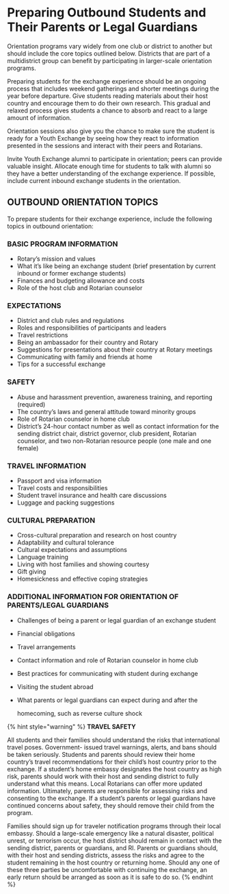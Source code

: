 # Preparing Outbound Students and Their Parents or Legal Guardians

Orientation programs vary widely from one club or district to another but should include the core topics outlined below. Districts that are part of a multidistrict group can benefit by participating in larger-scale orientation programs.

Preparing students for the exchange experience should be an ongoing process that includes weekend gatherings and shorter meetings during the year before departure. Give students reading materials about their host country and encourage them to do their own research. This gradual and relaxed process gives students a chance to absorb and react to a large amount of information.

Orientation sessions also give you the chance to make sure the student is ready for a Youth Exchange by seeing how they react to information presented in the sessions and interact with their peers and Rotarians.

Invite Youth Exchange alumni to participate in orientation; peers can provide valuable insight. Allocate enough time for students to talk with alumni so they have a better understanding of the exchange experience. If possible, include current inbound exchange students in the orientation.

## OUTBOUND ORIENTATION TOPICS

To prepare students for their exchange experience, include the following topics in outbound orientation:

### BASIC PROGRAM INFORMATION

* Rotary’s mission and values
* What it’s like being an exchange student \(brief presentation by current inbound or former exchange students\)
* Finances and budgeting allowance and costs
* Role of the host club and Rotarian counselor

### EXPECTATIONS

* District and club rules and regulations
* Roles and responsibilities of participants and leaders
* Travel restrictions
* Being an ambassador for their country and Rotary
* Suggestions for presentations about their country at Rotary meetings
* Communicating with family and friends at home
* Tips for a successful exchange

### SAFETY

* Abuse and harassment prevention, awareness training, and reporting \(required\)
* The country’s laws and general attitude toward minority groups
* Role of Rotarian counselor in home club
* District’s 24-hour contact number as well as contact information for the sending district chair, district governor, club president, Rotarian counselor, and two non-Rotarian resource people \(one male and one female\)

### TRAVEL INFORMATION

* Passport and visa information
* Travel costs and responsibilities
* Student travel insurance and health care discussions
* Luggage and packing suggestions

### CULTURAL PREPARATION

* Cross-cultural preparation and research on host country
* Adaptability and cultural tolerance
* Cultural expectations and assumptions
* Language training
* Living with host families and showing courtesy 
* Gift giving
* Homesickness and effective coping strategies

### ADDITIONAL INFORMATION FOR ORIENTATION OF PARENTS/LEGAL GUARDIANS

* Challenges of being a parent or legal guardian of an exchange student
* Financial obligations
* Travel arrangements
* Contact information and role of Rotarian counselor in home club
* Best practices for communicating with student during exchange
* Visiting the student abroad
* What parents or legal guardians can expect during and after the

  homecoming, such as reverse culture shock

{% hint style="warning" %}
**TRAVEL SAFETY**

All students and their families should understand the risks that international travel poses. Government- issued travel warnings, alerts, and bans should be taken seriously. Students and parents should review their home country’s travel recommendations for their child’s host country prior to the exchange. If a student’s home embassy designates the host country as high risk, parents should work with their host and sending district to fully understand what this means. Local Rotarians can offer more updated information. Ultimately, parents are responsible for assessing risks and consenting to the exchange. If a student’s parents or legal guardians have continued concerns about safety, they should remove their child from the program.

Families should sign up for traveler notification programs through their local embassy. Should a large-scale emergency like a natural disaster, political unrest, or terrorism occur, the host district should remain in contact with the sending district, parents or guardians, and RI. Parents or guardians should, with their host and sending districts, assess the risks and agree to the student remaining in the host country or returning home. Should any one of these three parties be uncomfortable with continuing the exchange, an early return should be arranged as soon as it is safe to do so.
{% endhint %}


